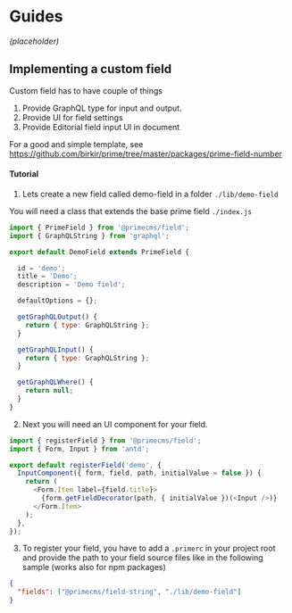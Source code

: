 # Guides

<i>(placeholder)</i>

## Implementing a custom field

Custom field has to have couple of things

1. Provide GraphQL type for input and output.
2. Provide UI for field settings
3. Provide Editorial field input UI in document

For a good and simple template, see https://github.com/birkir/prime/tree/master/packages/prime-field-number

#### Tutorial

1. Lets create a new field called demo-field in a folder `./lib/demo-field`

You will need a class that extends the base prime field `./index.js`

```js
import { PrimeField } from '@primecms/field';
import { GraphQLString } from 'graphql';

export default DemoField extends PrimeField {

  id = 'demo';
  title = 'Demo';
  description = 'Demo field';

  defaultOptions = {};

  getGraphQLOutput() {
    return { type: GraphQLString };
  }

  getGraphQLInput() {
    return { type: GraphQLString };
  }

  getGraphQLWhere() {
    return null;
  }
}
```

2. Next you will need an UI component for your field.

```js
import { registerField } from '@primecms/field';
import { Form, Input } from 'antd';

export default registerField('demo', {
  InputComponent({ form, field, path, initialValue = false }) {
    return (
      <Form.Item label={field.title}>
        {form.getFieldDecorator(path, { initialValue })(<Input />)}
      </Form.Item>
    );
  },
});
```

3. To register your field, you have to add a `.primerc` in your project root and provide the path to your field source files like in the following sample (works also for npm packages)

```json
{
  "fields": ["@primecms/field-string", "./lib/demo-field"]
}
```
